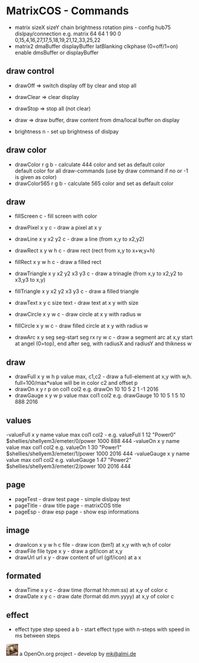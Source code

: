 
# MatrixCOS - Commands

- matrix sizeX sizeY chain brightness rotation pins - config hub75 dislpay/connection
	e.g. matrix 64 64 1 90 0 0,15,4,16,27,17,5,18,19,21,12,33,25,22
- matrix2 dmaBuffer displayBuffer latBlanking clkphase 
	(0=off/1=on) enable dmsBuffer or displayBuffer 

 ## draw control
- drawOff => switch display off by clear and stop all
- drawClear => clear display
- drawStop => stop all (not clear)
- draw => draw buffer, draw content from dma/local buffer on display

- brightness n - set up brightness of dislpay

## draw color
- drawColor r g b - calculate 444 color and set as default color    
    default color for all draw-commands (use by draw command if no or -1 is given as color)
- drawColor565 r g b - calculate 565 color and set as default color 

## draw 
- fillScreen c - fill screen with color	
- drawPixel x y c - draw a pixel at x y
- drawLine x y x2 y2 c - draw a line (from x,y to x2,y2)
- drawRect x y w h c - draw rect (rect from x,y to x+w,y+h)
- fillRect x y w h c - draw a filled rect
- drawTriangle x y x2 y2 x3 y3 c - draw a trinagle (from x,y to x2,y2 to x3,y3 to x,y)
- fillTriangle x y x2 y2 x3 y3 c -  draw a filled triangle

- drawText x y c size text - draw text at x y with size 

- drawCircle x y w c - draw circle at x y with radius w 
- fillCircle x y w c - draw filled circle at x y with radius w 
- drawArc x y seg seg-start seg rx ry w c - draw a segment arc at x,y start at angel (0=top), end after seg, with radiusX and radiusY and thikness w 

## draw  

- drawFull x y w h p value max, c1,c2 - draw a full-element at x,y with w,h. full=100/max*value will be in color c2 and offset p
- drawOn  x y r p on col1 col2 e.g. drawOn 10 10 5 2 1 -1 2016
- drawGauge x y w p value max col1 col2 e.g.  drawGauge 10 10 5 1 5 10 888 2016

## values

-valueFull x y name value max col1 col2 - e.g.  valueFull 1 12 "Power0" $shellies/shellyem3/emeter/0/power 1000 888 444
-valueOn x y name value max col1 col2 e.g. valueOn 1 30 "Power1" $shellies/shellyem3/emeter/1/power 1000 2016 444
-valueGauge x y name value max col1 col2 e.g. valueGauge 1 47 "Power2" $shellies/shellyem3/emeter/2/power 100 2016 444  
  
## page 

- pageTest - draw test page - simple dislpay test
- pageTitle - draw title page - matrixCOS title 
- pageEsp - draw esp page - show esp informations 

## image 
- drawIcon x y w h c file - draw icon (bm1) at x,y with w,h of color 
- drawFile file type x y - draw a gif/icon at x,y
- drawUrl url x y - draw content of url (gif/icon) at a x 

## formated 
- drawTime x y c - draw time (format hh:mm:ss) at x,y of color c
- drawDate x y c - draw date (format dd.mm.yyyy) at x,y of color c

## effect 
 
- effect type step speed a b - start effect type with n-steps with speed in ms between steps
 
![LOGO](images/Hub75_logo_32x32.gif) a OpenOn.org project - develop by mk@almi.de 